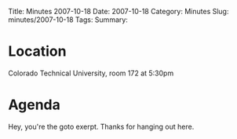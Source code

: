 Title: Minutes 2007-10-18
Date: 2007-10-18
Category: Minutes 
Slug: minutes/2007-10-18
Tags:
Summary:

Location
========

Colorado Technical University, room 172 at 5:30pm

Agenda
======

Hey, you're the goto exerpt. Thanks for hanging out here.

